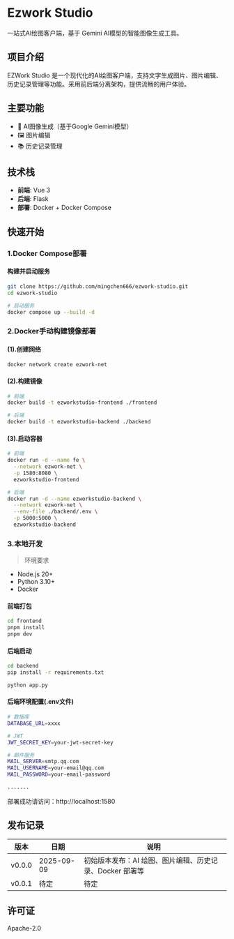 # Ezwork Studio

一站式AI绘图客户端，基于 Gemini AI模型的智能图像生成工具。

## 项目介绍

EZWork Studio 是一个现代化的AI绘图客户端，支持文字生成图片、图片编辑、历史记录管理等功能。采用前后端分离架构，提供流畅的用户体验。

## 主要功能

- 🎨 AI图像生成（基于Google Gemini模型）
- 🖼️ 图片编辑
- 📚 历史记录管理

## 技术栈

- **前端**: Vue 3
- **后端**: Flask 
- **部署**: Docker + Docker Compose

## 快速开始


### 1.Docker Compose部署

#### 构建并启动服务

```bash
git clone https://github.com/mingchen666/ezwork-studio.git
cd ezwork-studio

# 启动服务
docker compose up --build -d

```

### 2.Docker手动构建镜像部署

#### (1).创建网络
```bash
docker network create ezwork-net

```
#### (2).构建镜像
```bash
# 前端
docker build -t ezworkstudio-frontend ./frontend

# 后端
docker build -t ezworkstudio-backend ./backend

```


#### (3).启动容器

```bash
# 前端
docker run -d --name fe \
  --network ezwork-net \
  -p 1580:8080 \
  ezworkstudio-frontend

# 后端
docker run -d --name ezworkstudio-backend \
  --network ezwork-net \
  --env-file ./backend/.env \
  -p 5000:5000 \
  ezworkstudio-backend

```


### 3.本地开发
>环境要求

- Node.js 20+
- Python 3.10+
- Docker

#### 前端打包

```bash
cd frontend
pnpm install
pnpm dev
```

#### 后端启动

```bash
cd backend
pip install -r requirements.txt

python app.py
```

#### 后端环境配置(.env文件)

```bash
# 数据库
DATABASE_URL=xxxx

# JWT
JWT_SECRET_KEY=your-jwt-secret-key

# 邮件服务
MAIL_SERVER=smtp.qq.com
MAIL_USERNAME=your-email@qq.com
MAIL_PASSWORD=your-email-password

.......
```

部署成功请访问：http://localhost:1580

## 发布记录

| 版本   | 日期       | 说明                                                                 |
|--------|------------|----------------------------------------------------------------------|
| v0.0.0 | 2025-09-09 | 初始版本发布：AI 绘图、图片编辑、历史记录、Docker 部署等                 |
| v0.0.1 | 待定 | 待定                            |



## 许可证

Apache-2.0